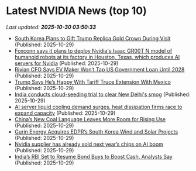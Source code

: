 # Latest NVIDIA News (top 10)
_Last updated: **2025-10-30 03:50:33**_

- [South Korea Plans to Gift Trump Replica Gold Crown During Visit](https://biztoc.com/x/82edc1efb160b69e) (Published: 2025-10-29)
- [Foxconn says it plans to deploy Nvidia's Isaac GR00T N model of humanoid robots at its factory in Houston, Texas, which produces AI servers for Nvidia](https://biztoc.com/x/1a8460cd2ff03a32) (Published: 2025-10-29)
- [Rivian CFO Says EV Maker Won’t Tap US Government Loan Until 2028](https://biztoc.com/x/82b1bfa86add0d5e) (Published: 2025-10-29)
- [Trump Says He’s Happy With Tariff Truce Extension With Mexico](https://biztoc.com/x/39907308d67b421d) (Published: 2025-10-29)
- [India conducts cloud-seeding trial to clear New Delhi's smog](https://biztoc.com/x/9c1cbdb924407a47) (Published: 2025-10-29)
- [AI server liquid cooling demand surges, heat dissipation firms race to expand capacity](https://www.digitimes.com/news/a20251028PD234/liquid-cooling-nvidia-capacity-demand-rubin.html) (Published: 2025-10-29)
- [China’s New Coal Language Leaves More Room for Rising Use](https://biztoc.com/x/117481051017b8a6) (Published: 2025-10-29)
- [Gurin Energy Acquires EDPR’s South Korea Wind and Solar Projects](https://biztoc.com/x/57bca3692bccf039) (Published: 2025-10-29)
- [Nvidia supplier has already sold next year’s chips on AI boom](https://biztoc.com/x/2975feec7627c682) (Published: 2025-10-29)
- [India’s RBI Set to Resume Bond Buys to Boost Cash, Analysts Say](https://biztoc.com/x/e0ad718ca1318002) (Published: 2025-10-29)

